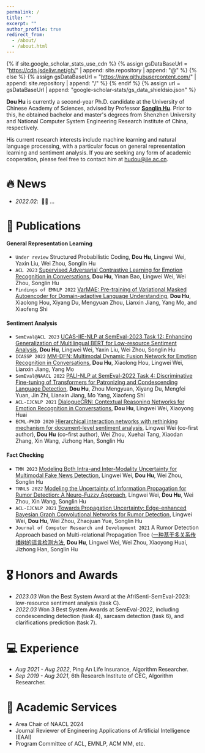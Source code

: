 ```yaml
---
permalink: /
title: ""
excerpt: ""
author_profile: true
redirect_from: 
  - /about/
  - /about.html
---
```


{% if site.google_scholar_stats_use_cdn %}
{% assign gsDataBaseUrl = "https://cdn.jsdelivr.net/gh/" | append: site.repository | append: "@" %}
{% else %}
{% assign gsDataBaseUrl = "https://raw.githubusercontent.com/" | append: site.repository | append: "/" %}
{% endif %}
{% assign url = gsDataBaseUrl | append: "google-scholar-stats/gs_data_shieldsio.json" %}

<span class='anchor' id='about-me'></span>

**Dou Hu** is currently a second-year Ph.D. candidate at the University of Chinese Academy of Sciences, advised by Professor [**Songlin Hu**](https://people.ucas.edu.cn/~husonglin?language=en). 
Prior to this, he obtained bachelor and master's degrees from Shenzhen University and National Computer System Engineering Research Institute of China, respectively. 

His current research interests include machine learning and natural language processing, with a particular focus on general representation learning and sentiment analysis. 
If you are seeking any form of academic cooperation, please feel free to contact him at [hudou@iie.ac.cn](mailto:hudou@iie.ac.cn).

# 🔥 News
- *2022.02*: &nbsp;🎉🎉 ... 


# 📝 Publications

#### General Representation Learning
- ``Under review`` Structured Probabilistic Coding, **Dou Hu**, Lingwei Wei, Yaxin Liu, Wei Zhou, Songlin Hu
- ``ACL 2023`` [Supervised Adversarial Contrastive Learning for Emotion Recognition in Conversations](https://aclanthology.org/2023.acl-long.606.pdf), **Dou Hu**, Yinan Bao, Lingwei Wei, Wei Zhou, Songlin Hu
- ``Findings of EMNLP 2022`` [VarMAE: Pre-training of Variational Masked Autoencoder for Domain-adaptive Language Understanding](https://aclanthology.org/2022.findings-emnlp.468.pdf), **Dou Hu**, Xiaolong Hou, Xiyang Du, Mengyuan Zhou, Lianxin Jiang, Yang Mo, and Xiaofeng Shi

#### Sentiment Analysis
- ``SemEval@ACL 2023`` [UCAS-IIE-NLP at SemEval-2023 Task 12: Enhancing Generalization of Multilingual BERT for Low-resource Sentiment Analysis](https://aclanthology.org/2023.semeval-1.255.pdf), **Dou Hu**, Lingwei Wei, Yaxin Liu, Wei Zhou, Songlin Hu
- ``ICASSP 2022`` [MM-DFN: Multimodal Dynamic Fusion Network for Emotion Recognition in Conversations](https://arxiv.org/pdf/2203.02385.pdf), **Dou Hu**, Xiaolong Hou, Lingwei Wei, Lianxin Jiang, Yang Mo
- ``SemEval@NAACL 2022`` [PALI-NLP at SemEval-2022 Task 4: Discriminative Fine-tuning of Transformers for Patronizing and Condescending Language Detection](https://aclanthology.org/2022.semeval-1.43.pdf), **Dou Hu**, Zhou Mengyuan, Xiyang Du, Mengfei Yuan, Jin Zhi, Lianxin Jiang, Mo Yang, Xiaofeng Shi
- ``ACL-IJCNLP 2021`` [DialogueCRN: Contextual Reasoning Networks for Emotion Recognition in Conversations](https://aclanthology.org/2021.acl-long.547.pdf), **Dou Hu**, Lingwei Wei, Xiaoyong Huai
- ``ECML-PKDD 2020`` [Hierarchical interaction networks with rethinking mechanism for document-level sentiment analysis](https://arxiv.org/pdf/2007.08445.pdf), Lingwei Wei (co-first author), **Dou Hu** (co-first author), Wei Zhou, Xuehai Tang, Xiaodan Zhang, Xin Wang, Jizhong Han, Songlin Hu

#### Fact Checking
- ``TMM 2023`` [Modeling Both Intra-and Inter-Modality Uncertainty for Multimodal Fake News Detection](https://ieeexplore.ieee.org/document/10261246), Lingwei Wei, **Dou Hu**, Wei Zhou, Songlin Hu
- ``TNNLS 2022`` [Modeling the Uncertainty of Information Propagation for Rumor Detection: A Neuro-Fuzzy Approach](https://ieeexplore.ieee.org/abstract/document/9837882), Lingwei Wei, **Dou Hu**, Wei Zhou, Xin Wang, Songlin Hu
- ``ACL-IJCNLP 2021`` [Towards Propagation Uncertainty: Edge-enhanced Bayesian Graph Convolutional Networks for Rumor Detection](https://aclanthology.org/2021.acl-long.297.pdf), Lingwei Wei, **Dou Hu**, Wei Zhou, Zhaojuan Yue, Songlin Hu
- ``Journal of Computer Research and Development 2021`` A Rumor Detection Approach based on Multi-relational Propagation Tree ([一种基于多关系传播树的谣言检测方法]((https://crad.ict.ac.cn/cn/article/doi/10.7544/issn1000-1239.2021.20200810)), **Dou Hu**, Lingwei Wei, Wei Zhou, Xiaoyong Huai, Jizhong Han, Songlin Hu

# 🎖 Honors and Awards
- *2023.03* Won the Best System Award at the AfriSenti-SemEval-2023: low-resource sentiment analysis (task C).
- *2022.03* Won 3 Best System Awards at SemEval-2022, including condescending detection (task 4), sarcasm detection (task 6), and clarifications prediction (task 7).


# 💻 Experience
- *Aug 2021 - Aug 2022*, Ping An Life Insurance, Algorithm Researcher.
- *Sep 2019 - Aug 2021*, 6th Research Institute of CEC, Algorithm Researcher.

# 💬 Academic Services
- Area Chair of NAACL 2024
- Journal Reviewer of Engineering Applications of Artificial Intelligence (EAAI)
- Program Committee of ACL, EMNLP, ACM MM, etc.
